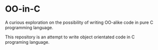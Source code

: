 # OO-in-C
A curious exploration on the possibility of writing OO-alike code in pure C programming language.

This repository is an attempt to write object orientated code in C programing language.
